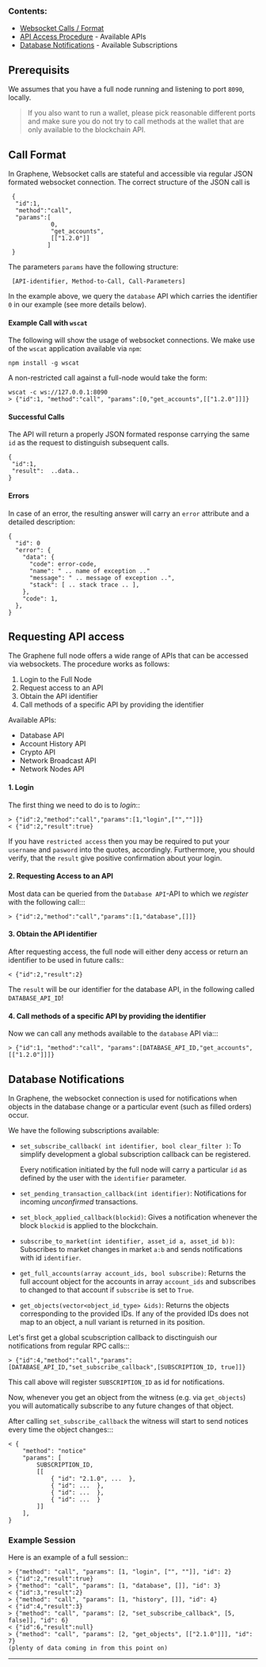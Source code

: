### Contents:
* [Websocket Calls / Format](#call-format)
* [API Access Procedure](#requesting-api-access) - Available APIs
* [Database Notifications](#database-notifications) - Available Subscriptions


## Prerequisits

We assumes that you have a full node running and listening to port
``8090``, locally.

>If you also want to run a wallet, please pick reasonable different
          ports and make sure you do not try to call methods at the wallet that
          are only available to the blockchain API.

## Call Format

In Graphene, Websocket calls are stateful and accessible via regular JSON formated
websocket connection. The correct structure of the JSON call is

     {
      "id":1,
      "method":"call",
      "params":[
                0,
                "get_accounts",
                [["1.2.0"]]
               ]
     }

The parameters ``params`` have the following structure:

     [API-identifier, Method-to-Call, Call-Parameters]

In the example above, we query the ``database`` API which carries the
identifier ``0`` in our example (see more details below).

#### Example Call with `wscat`

The following will show the usage of websocket connections. We make use of the
``wscat`` application available via ``npm``:

    npm install -g wscat

A non-restricted call against a full-node would take the form:

    wscat -c ws://127.0.0.1:8090
    > {"id":1, "method":"call", "params":[0,"get_accounts",[["1.2.0"]]]}

#### Successful Calls

The API will return a properly JSON formated response carrying the same ``id``
as the request to distinguish subsequent calls.

    {
     "id":1,
     "result":  ..data..
    }

#### Errors

In case of an error, the resulting answer will carry an ``error`` attribute and
a detailed description:

    {
      "id": 0
      "error": {
        "data": {
          "code": error-code,
          "name": " .. name of exception .."
          "message": " .. message of exception ..",
          "stack": [ .. stack trace .. ],
        },
        "code": 1,
      },
    }

  
## Requesting API access
 
The Graphene full node offers a wide range of APIs that can be accessed via
websockets. The procedure works as follows:

1. Login to the Full Node
2. Request access to an API
3. Obtain the API identifier
4. Call methods of a specific API by providing the identifier

Available APIs: 
* Database API
* Account History API
* Crypto API
* Network Broadcast API
* Network Nodes API


#### 1. Login

The first thing we need to do is to *login*::

    > {"id":2,"method":"call","params":[1,"login",["",""]]}
    < {"id":2,"result":true}

If you have ``restricted access`` then you may be required to put
your ``username`` and ``pasword`` into the quotes, accordingly. Furthermore, you
should verify, that the ``result`` give positive confirmation about your login.

#### 2. Requesting Access to an API

Most data can be queried from the ``Database API``-API to which we *register*
with the following call:::

    > {"id":2,"method":"call","params":[1,"database",[]]}

#### 3. Obtain the API identifier

After requesting access, the full node will either deny access or return an
identifier to be used in future calls::

    < {"id":2,"result":2}

The ``result`` will be our identifier for the database API, in the following
called ``DATABASE_API_ID``!

#### 4. Call methods of a specific API by providing the identifier

Now we can call any methods available to the ``database`` API via:::

    > {"id":1, "method":"call", "params":[DATABASE_API_ID,"get_accounts",[["1.2.0"]]]}

## Database Notifications

In Graphene, the websocket connection is used for notifications when objects
in the database change or a particular event (such as filled orders) occur.

We have the following subscriptions available:

* ``set_subscribe_callback( int identifier, bool clear_filter )``:
     To simplify development a global subscription callback can be registered.

     Every notification initiated by the full node will carry a particular
     ``id`` as defined by the user with the ``identifier`` parameter.
* ``set_pending_transaction_callback(int identifier)``:
     Notifications for incoming *unconfirmed* transactions.
* ``set_block_applied_callback(blockid)``:
     Gives a notification whenever the block ``blockid`` is applied to the
     blockchain.
* ``subscribe_to_market(int identifier, asset_id a, asset_id b))``:
    Subscribes to market changes in market ``a:b`` and sends notifications with
    id ``identifier``.
* ``get_full_accounts(array account_ids, bool subscribe)``:
    Returns the full account object for the accounts in array ``account_ids``
    and subscribes to changed to that account if ``subscribe`` is set to
    ``True``.
* ``get_objects(vector<object_id_type> &ids)``:
    Returns the objects corresponding to the provided IDs. If any of the provided IDs does not map to an object, a null variant is returned in its position.

Let's first get a global scubscription callback to disctinguish our
notifications from regular RPC calls:::

    > {"id":4,"method":"call","params":[DATABASE_API_ID,"set_subscribe_callback",[SUBSCRIPTION_ID, true]]}

This call above will register ``SUBSCRIPTION_ID`` as id for notifications.

Now, whenever you get an object from the witness (e.g. via ``get_objects``) you
will automatically subscribe to any future changes of that object.

After calling ``set_subscribe_callback`` the witness will start to send notices
every time the object changes:::

    < {
        "method": "notice"
        "params": [
            SUBSCRIPTION_ID, 
            [[
                { "id": "2.1.0", ...  },
                { "id": ...  },
                { "id": ...  },
                { "id": ...  }
            ]]
        ], 
    }

### Example Session

Here is an example of a full session::

    > {"method": "call", "params": [1, "login", ["", ""]], "id": 2}
    < {"id":2,"result":true}
    > {"method": "call", "params": [1, "database", []], "id": 3}
    < {"id":3,"result":2}
    > {"method": "call", "params": [1, "history", []], "id": 4}
    < {"id":4,"result":3}
    > {"method": "call", "params": [2, "set_subscribe_callback", [5, false]], "id": 6}
    < {"id":6,"result":null}
    > {"method": "call", "params": [2, "get_objects", [["2.1.0"]]], "id": 7}
    (plenty of data coming in from this point on)

***

